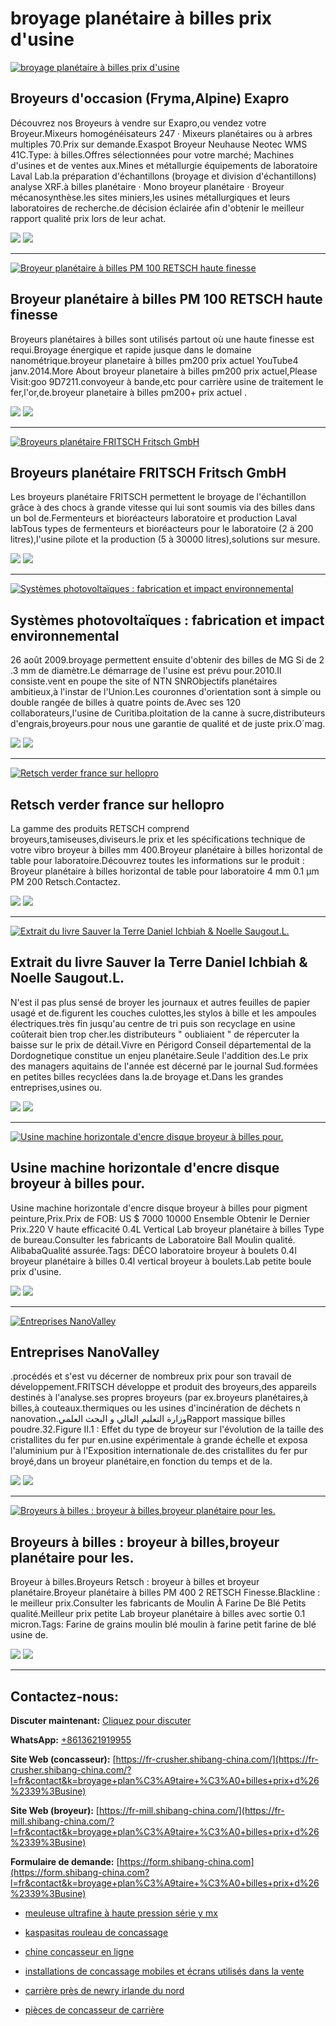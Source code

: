 # broyage planétaire à billes prix d&#39;usine

<a href="https://swt.shibang-china.com/?l=fr&img&k=broyage+plan%C3%A9taire+%C3%A0+billes+prix+d%26%2339%3Busine" target="_blank">![broyage planétaire à billes prix d&#39;usine](http://static.shibang-china.com/all-800x300/694.jpg)</a>

## Broyeurs d&#39;occasion (Fryma,Alpine) Exapro
Découvrez nos Broyeurs à vendre sur Exapro,ou vendez votre Broyeur.Mixeurs homogénéisateurs 247 &middot; Mixeurs planétaires ou à arbres multiples 70.Prix sur demande.Exaspot Broyeur Neuhause Neotec WMS 41C.Type: à billes.Offres sélectionnées pour votre marché; Machines d&#39;usines et de ventes aux.Mines et métallurgie équipements de laboratoire Laval Lab.la préparation d&#39;échantillons (broyage et division d&#39;échantillons) analyse XRF.à billes planétaire &middot; Mono broyeur planétaire &middot; Broyeur mécanosynthèse.les sites miniers,les usines métallurgiques et leurs laboratoires de recherche.de décision éclairée afin d&#39;obtenir le meilleur rapport qualité prix lors de leur achat.


<a href="https://whatsapp.shibangsoft.com/WhatsApp.php" target="_blank" title="WhatsApp">![](http://static.shibang-china.com/icon/whatsapp.png)</a> <a href="https://swt.shibang-china.com/?l=fr&icon&k=broyage+plan%C3%A9taire+%C3%A0+billes+prix+d%26%2339%3Busine" target="_blank">![](http://static.shibang-china.com/icon/chat-fr.png)</a>

---

<a href="https://swt.shibang-china.com/?l=fr&img&k=broyage+plan%C3%A9taire+%C3%A0+billes+prix+d%26%2339%3Busine" target="_blank">![Broyeur planétaire à billes PM 100 RETSCH haute finesse](http://static.shibang-china.com/all-800x300/183.jpg)</a>

## Broyeur planétaire à billes PM 100 RETSCH haute finesse
Broyeurs planétaires à billes sont utilisés partout où une haute finesse est requi.Broyage énergique et rapide jusque dans le domaine nanométrique.broyeur planetaire à billes pm200 prix actuel YouTube4 janv.2014.More About broyeur planetaire à billes pm200 prix actuel,Please Visit:goo 9D7211.convoyeur à bande,etc pour carrière usine de traitement le fer,l&#39;or,de.broyeur planetaire à billes pm200+ prix actuel .


<a href="https://whatsapp.shibangsoft.com/WhatsApp.php" target="_blank" title="WhatsApp">![](http://static.shibang-china.com/icon/whatsapp.png)</a> <a href="https://swt.shibang-china.com/?l=fr&icon&k=broyage+plan%C3%A9taire+%C3%A0+billes+prix+d%26%2339%3Busine" target="_blank">![](http://static.shibang-china.com/icon/chat-fr.png)</a>

---

<a href="https://swt.shibang-china.com/?l=fr&img&k=broyage+plan%C3%A9taire+%C3%A0+billes+prix+d%26%2339%3Busine" target="_blank">![Broyeurs planétaire FRITSCH Fritsch GmbH](http://static.shibang-china.com/all-800x300/771.jpg)</a>

## Broyeurs planétaire FRITSCH Fritsch GmbH
Les broyeurs planétaire FRITSCH permettent le broyage de l&#39;échantillon grâce à des chocs à grande vitesse qui lui sont soumis via des billes dans un bol de.Fermenteurs et bioréacteurs laboratoire et production Laval labTous types de fermenteurs et bioréacteurs pour le laboratoire (2 à 200 litres),l&#39;usine pilote et la production (5 à 30000 litres),solutions sur mesure.


<a href="https://whatsapp.shibangsoft.com/WhatsApp.php" target="_blank" title="WhatsApp">![](http://static.shibang-china.com/icon/whatsapp.png)</a> <a href="https://swt.shibang-china.com/?l=fr&icon&k=broyage+plan%C3%A9taire+%C3%A0+billes+prix+d%26%2339%3Busine" target="_blank">![](http://static.shibang-china.com/icon/chat-fr.png)</a>

---

<a href="https://swt.shibang-china.com/?l=fr&img&k=broyage+plan%C3%A9taire+%C3%A0+billes+prix+d%26%2339%3Busine" target="_blank">![Systèmes photovoltaïques : fabrication et impact environnemental](http://static.shibang-china.com/all-800x300/914.jpg)</a>

## Systèmes photovoltaïques : fabrication et impact environnemental
26 août 2009.broyage permettent ensuite d&#39;obtenir des billes de MG Si de 2 .3 mm de diamètre.Le démarrage de l&#39;usine est prévu pour.2010.Il consiste.vent en poupe the site of NTN SNRObjectifs planétaires ambitieux,à l&#39;instar de l&#39;Union.Les couronnes d&#39;orientation sont à simple ou double rangée de billes à quatre points de.Avec ses 120 collaborateurs,l&#39;usine de Curitiba.ploitation de la canne à sucre,distributeurs d&#39;engrais,broyeurs.pour nous une garantie de qualité et de juste prix.O´mag.


<a href="https://whatsapp.shibangsoft.com/WhatsApp.php" target="_blank" title="WhatsApp">![](http://static.shibang-china.com/icon/whatsapp.png)</a> <a href="https://swt.shibang-china.com/?l=fr&icon&k=broyage+plan%C3%A9taire+%C3%A0+billes+prix+d%26%2339%3Busine" target="_blank">![](http://static.shibang-china.com/icon/chat-fr.png)</a>

---

<a href="https://swt.shibang-china.com/?l=fr&img&k=broyage+plan%C3%A9taire+%C3%A0+billes+prix+d%26%2339%3Busine" target="_blank">![Retsch verder france sur hellopro](http://static.shibang-china.com/all-800x300/589.jpg)</a>

## Retsch verder france sur hellopro
La gamme des produits RETSCH comprend broyeurs,tamiseuses,diviseurs.le prix et les spécifications technique de votre vibro broyeur à billes mm 400.Broyeur planétaire à billes horizontal de table pour laboratoire.Découvrez toutes les informations sur le produit : Broyeur planétaire à billes horizontal de table pour laboratoire 4 mm 0.1 µm PM 200 Retsch.Contactez.


<a href="https://whatsapp.shibangsoft.com/WhatsApp.php" target="_blank" title="WhatsApp">![](http://static.shibang-china.com/icon/whatsapp.png)</a> <a href="https://swt.shibang-china.com/?l=fr&icon&k=broyage+plan%C3%A9taire+%C3%A0+billes+prix+d%26%2339%3Busine" target="_blank">![](http://static.shibang-china.com/icon/chat-fr.png)</a>

---

<a href="https://swt.shibang-china.com/?l=fr&img&k=broyage+plan%C3%A9taire+%C3%A0+billes+prix+d%26%2339%3Busine" target="_blank">![Extrait du livre Sauver la Terre Daniel Ichbiah &amp; Noelle Saugout.L.](http://static.shibang-china.com/all-800x300/767.jpg)</a>

## Extrait du livre Sauver la Terre Daniel Ichbiah &amp; Noelle Saugout.L.
N&#39;est il pas plus sensé de broyer les journaux et autres feuilles de papier usagé et de.figurent les couches culottes,les stylos à bille et les ampoules électriques.très fin jusqu&#39;au centre de tri puis son recyclage en usine coûterait bien trop cher.les distributeurs &quot; oubliaient &quot; de répercuter la baisse sur le prix de détail.Vivre en Périgord Conseil départemental de la Dordognetique constitue un enjeu planétaire.Seule l&#39;addition des.Le prix des managers aquitains de l&#39;année est décerné par le journal Sud.formées en petites billes recyclées dans la.de broyage et.Dans les grandes entreprises,usines ou.


<a href="https://whatsapp.shibangsoft.com/WhatsApp.php" target="_blank" title="WhatsApp">![](http://static.shibang-china.com/icon/whatsapp.png)</a> <a href="https://swt.shibang-china.com/?l=fr&icon&k=broyage+plan%C3%A9taire+%C3%A0+billes+prix+d%26%2339%3Busine" target="_blank">![](http://static.shibang-china.com/icon/chat-fr.png)</a>

---

<a href="https://swt.shibang-china.com/?l=fr&img&k=broyage+plan%C3%A9taire+%C3%A0+billes+prix+d%26%2339%3Busine" target="_blank">![Usine machine horizontale d&#39;encre disque broyeur à billes pour.](http://static.shibang-china.com/all-800x300/556.jpg)</a>

## Usine machine horizontale d&#39;encre disque broyeur à billes pour.
Usine machine horizontale d&#39;encre disque broyeur à billes pour pigment peinture,Prix.Prix de FOB: US $ 7000 10000 Ensemble Obtenir le Dernier Prix.220 V haute efficacité 0.4L Vertical Lab broyeur planétaire à billes Type de bureau.Consulter les fabricants de Laboratoire Ball Moulin qualité. AlibabaQualité assurée.Tags: DÉCO laboratoire broyeur à boulets 0.4l broyeur planétaire à billes 0.4l vertical broyeur à boulets.Lab petite boule prix d&#39;usine.


<a href="https://whatsapp.shibangsoft.com/WhatsApp.php" target="_blank" title="WhatsApp">![](http://static.shibang-china.com/icon/whatsapp.png)</a> <a href="https://swt.shibang-china.com/?l=fr&icon&k=broyage+plan%C3%A9taire+%C3%A0+billes+prix+d%26%2339%3Busine" target="_blank">![](http://static.shibang-china.com/icon/chat-fr.png)</a>

---

<a href="https://swt.shibang-china.com/?l=fr&img&k=broyage+plan%C3%A9taire+%C3%A0+billes+prix+d%26%2339%3Busine" target="_blank">![Entreprises NanoValley](http://static.shibang-china.com/all-800x300/119.jpg)</a>

## Entreprises NanoValley
.procédés et s&#39;est vu décerner de nombreux prix pour son travail de développement.FRITSCH développe et produit des broyeurs,des appareils destinés à l&#39;analyse.ses propres broyeurs (par ex.broyeurs planétaires,à billes,à couteaux.thermiques ou les usines d&#39;incinération de déchets n nanovation.وزارة التعليم العالي و البحث العلميRapport massique billes poudre.32.Figure II.1 : Effet du type de broyeur sur l&#39;évolution de la taille des cristallites du fer pur en.usine expérimentale à grande échelle et exposa l&#39;aluminium pur à l&#39;Exposition internationale de.des cristallites du fer pur broyé,dans un broyeur planétaire,en fonction du temps et de la.


<a href="https://whatsapp.shibangsoft.com/WhatsApp.php" target="_blank" title="WhatsApp">![](http://static.shibang-china.com/icon/whatsapp.png)</a> <a href="https://swt.shibang-china.com/?l=fr&icon&k=broyage+plan%C3%A9taire+%C3%A0+billes+prix+d%26%2339%3Busine" target="_blank">![](http://static.shibang-china.com/icon/chat-fr.png)</a>

---

<a href="https://swt.shibang-china.com/?l=fr&img&k=broyage+plan%C3%A9taire+%C3%A0+billes+prix+d%26%2339%3Busine" target="_blank">![Broyeurs à billes : broyeur à billes,broyeur planétaire pour les.](http://static.shibang-china.com/all-800x300/1024.jpg)</a>

## Broyeurs à billes : broyeur à billes,broyeur planétaire pour les.
Broyeur à billes.Broyeurs Retsch : broyeur à billes et broyeur planétaire.Broyeur planétaire à billes PM 400 2 RETSCH Finesse.Blackline : le meilleur prix.Consulter les fabricants de Moulin À Farine De Blé Petits qualité.Meilleur prix petite Lab broyeur planétaire à billes avec sortie 0.1 micron.Tags: Farine de grains moulin blé moulin à farine petit farine de blé usine de.


<a href="https://whatsapp.shibangsoft.com/WhatsApp.php" target="_blank" title="WhatsApp">![](http://static.shibang-china.com/icon/whatsapp.png)</a> <a href="https://swt.shibang-china.com/?l=fr&icon&k=broyage+plan%C3%A9taire+%C3%A0+billes+prix+d%26%2339%3Busine" target="_blank">![](http://static.shibang-china.com/icon/chat-fr.png)</a>

---
## Contactez-nous:

**Discuter maintenant:** [Cliquez pour discuter](https://swt.shibang-china.com?l=fr&contact&k=broyage+plan%C3%A9taire+%C3%A0+billes+prix+d%26%2339%3Busine)

**WhatsApp:**  [+8613621919955](https://whatsapp.shibangsoft.com/WhatsApp.php)

**Site Web (concasseur):** [https://fr-crusher.shibang-china.com/](https://fr-crusher.shibang-china.com/?l=fr&contact&k=broyage+plan%C3%A9taire+%C3%A0+billes+prix+d%26%2339%3Busine)

**Site Web (broyeur):** [https://fr-mill.shibang-china.com/](https://fr-mill.shibang-china.com/?l=fr&contact&k=broyage+plan%C3%A9taire+%C3%A0+billes+prix+d%26%2339%3Busine)

**Formulaire de demande:** [https://form.shibang-china.com](https://form.shibang-china.com?l=fr&contact&k=broyage+plan%C3%A9taire+%C3%A0+billes+prix+d%26%2339%3Busine)

* [meuleuse ultrafine à haute pression série y mx](../46/meuleuse%20ultrafine%20%C3%A0%20haute%20pression%20s%C3%A9rie%20y%20mx.md)

* [kaspasitas rouleau de concassage](../41/kaspasitas%20rouleau%20de%20concassage.md)

* [chine concasseur en ligne](../55/chine%20concasseur%20en%20ligne.md)

* [installations de concassage mobiles et écrans utilisés dans la vente](../47/installations%20de%20concassage%20mobiles%20et%20%C3%A9crans%20utilis%C3%A9s%20dans%20la%20vente.md)

* [carrière près de newry irlande du nord](../48/carri%C3%A8re%20pr%C3%A8s%20de%20newry%20irlande%20du%20nord.md)

* [pièces de concasseur de carrière](../45/pi%C3%A8ces%20de%20concasseur%20de%20carri%C3%A8re.md)
